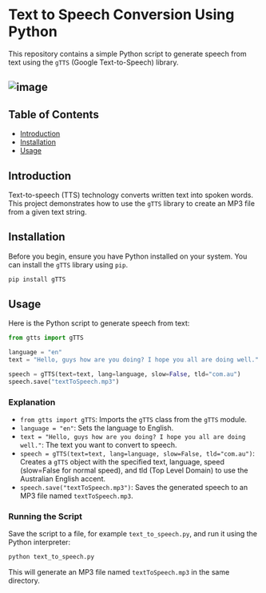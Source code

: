# Text to Speech Conversion Using Python

This repository contains a simple Python script to generate speech from text using the `gTTS` (Google Text-to-Speech) library. 

![image](https://github.com/mejbass/Text-to-Speech-Conversion-Using-Python/assets/130122304/266dc33b-5363-4e9f-b0d6-77364b090639)
---
## Table of Contents

- [Introduction](#introduction)
- [Installation](#installation)
- [Usage](#usage)

## Introduction

Text-to-speech (TTS) technology converts written text into spoken words. This project demonstrates how to use the `gTTS` library to create an MP3 file from a given text string.

## Installation

Before you begin, ensure you have Python installed on your system. You can install the `gTTS` library using `pip`.

```bash
pip install gTTS
```

## Usage

Here is the Python script to generate speech from text:

```python
from gtts import gTTS

language = "en"
text = "Hello, guys how are you doing? I hope you all are doing well."

speech = gTTS(text=text, lang=language, slow=False, tld="com.au")
speech.save("textToSpeech.mp3")
```

### Explanation

- `from gtts import gTTS`: Imports the `gTTS` class from the `gTTS` module.
- `language = "en"`: Sets the language to English.
- `text = "Hello, guys how are you doing? I hope you all are doing well."`: The text you want to convert to speech.
- `speech = gTTS(text=text, lang=language, slow=False, tld="com.au")`: Creates a `gTTS` object with the specified text, language, speed (slow=False for normal speed), and tld (Top Level Domain) to use the Australian English accent.
- `speech.save("textToSpeech.mp3")`: Saves the generated speech to an MP3 file named `textToSpeech.mp3`.

### Running the Script

Save the script to a file, for example `text_to_speech.py`, and run it using the Python interpreter:

```bash
python text_to_speech.py
```

This will generate an MP3 file named `textToSpeech.mp3` in the same directory.
